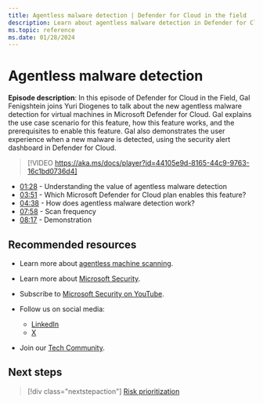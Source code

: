 ```yaml
---
title: Agentless malware detection | Defender for Cloud in the field
description: Learn about agentless malware detection in Defender for Cloud
ms.topic: reference
ms.date: 01/28/2024
---
```


# Agentless malware detection

**Episode description**: In this episode of Defender for Cloud in the Field, Gal Fenigshtein joins Yuri Diogenes to talk about the new agentless malware detection for virtual machines in Microsoft Defender for Cloud. Gal explains the use case scenario for this feature, how this feature works, and the prerequisites to enable this feature. Gal also demonstrates the user experience when a new malware is detected, using the security alert dashboard in Defender for Cloud.

> [!VIDEO https://aka.ms/docs/player?id=44105e9d-8165-44c9-9763-16c1bd0736d4]

- [01:28](/shows/mdc-in-the-field/agentless-malware#time=01m28s) - Understanding the value of agentless malware detection
- [03:51](/shows/mdc-in-the-field/agentless-malware#time=03m51s) - Which Microsoft Defender for Cloud plan enables this feature?
- [04:38](/shows/mdc-in-the-field/agentless-malware#time=04m38s) - How does agentless malware detection work?
- [07:58](/shows/mdc-in-the-field/agentless-malware#time=07m58s) - Scan frequency
- [08:17](/shows/mdc-in-the-field/agentless-malware#time=08m17s) - Demonstration

## Recommended resources

- Learn more about [agentless machine scanning](concept-agentless-data-collection.md).
- Learn more about [Microsoft Security](https://msft.it/6002T9HQY).
- Subscribe to [Microsoft Security on YouTube](https://www.youtube.com/playlist?list=PL3ZTgFEc7LysiX4PfHhdJPR7S8mGO14YS).

- Follow us on social media:

  - [LinkedIn](https://www.linkedin.com/showcase/microsoft-security/)
  - [X](https://x.com/msftsecurity)

- Join our [Tech Community](https://aka.ms/SecurityTechCommunity).

## Next steps

> [!div class="nextstepaction"]
> [Risk prioritization](episode-forty-five.md)
